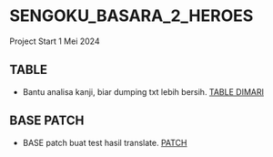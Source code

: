 # SENGOKU_BASARA_2_HEROES
Project Start 1 Mei 2024

## TABLE

- Bantu analisa kanji, biar dumping txt lebih bersih. [TABLE DIMARI](https://docs.google.com/spreadsheets/d/12vOUk8ZvUc8DkChXIe9jgEldtHK8cWBeA-101ghGl14/edit?usp=drive_link)
	
## BASE PATCH
- BASE patch buat test hasil translate. [PATCH](https://docs.google.com/spreadsheets/d/12vOUk8ZvUc8DkChXIe9jgEldtHK8cWBeA-101ghGl14/edit?usp=drive_link)
	